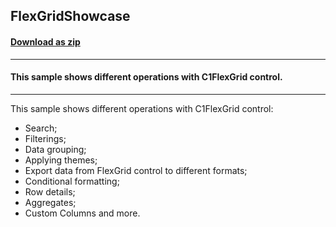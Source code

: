 ## FlexGridShowcase
#### [Download as zip](https://grapecity.github.io/DownGit/#/home?url=https://github.com/GrapeCity/ComponentOne-WinForms-Samples/tree/master/Core\FlexGrid\CS\Showcase)
____
#### This sample shows different operations with C1FlexGrid control.
____
This sample shows different operations with C1FlexGrid control:

* Search;
* Filterings;
* Data grouping;
* Applying themes;
* Export data from FlexGrid control to different formats;
* Conditional formatting;
* Row details;
* Aggregates;
* Custom Columns and more.
